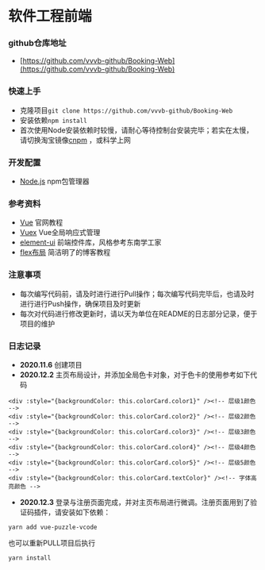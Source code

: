 # 软件工程前端

### github仓库地址
- [https://github.com/vvvb-github/Booking-Web](https://github.com/vvvb-github/Booking-Web)

### 快速上手
- 克隆项目`git clone https://github.com/vvvb-github/Booking-Web`
- 安装依赖`npm install`
- 首次使用Node安装依赖时较慢，请耐心等待控制台安装完毕；若实在太慢，请切换淘宝镜像[cnpm](https://www.cnblogs.com/liaojie970/p/9296177.html) ，或科学上网

### 开发配置
- [Node.js](https://nodejs.org/en/download/) npm包管理器

### 参考资料
- [Vue](https://cn.vuejs.org/v2/guide/) 官网教程
- [Vuex](https://vuex.vuejs.org/zh/) Vue全局响应式管理
- [element-ui](https://element.eleme.cn/#/zh-CN) 前端控件库，风格参考东南学工家
- [flex布局](http://www.ruanyifeng.com/blog/2015/07/flex-grammar.html?utm_source=tuicool) 简洁明了的博客教程

### 注意事项
- 每次编写代码前，请及时进行进行Pull操作；每次编写代码完毕后，也请及时进行进行Push操作，确保项目及时更新
- 每次对代码进行修改更新时，请以天为单位在README的日志部分记录，便于项目的维护

### 日志记录
- **2020.11.6** 创建项目
- **2020.12.2** 主页布局设计，并添加全局色卡对象，对于色卡的使用参考如下代码
```vue
<div :style="{backgroundColor: this.colorCard.color1}" /><!-- 层级1颜色 -->
<div :style="{backgroundColor: this.colorCard.color2}" /><!-- 层级2颜色 -->
<div :style="{backgroundColor: this.colorCard.color3}" /><!-- 层级3颜色 -->
<div :style="{backgroundColor: this.colorCard.color4}" /><!-- 层级4颜色 -->
<div :style="{backgroundColor: this.colorCard.color5}" /><!-- 层级5颜色 -->
<div :style="{backgroundColor: this.colorCard.textColor}" /><!-- 字体高亮颜色 -->
```
- **2020.12.3** 登录与注册页面完成，并对主页布局进行微调。注册页面用到了验证码插件，请安装如下依赖：
```shell script
yarn add vue-puzzle-vcode
```
也可以重新PULL项目后执行
```shell script
yarn install
```